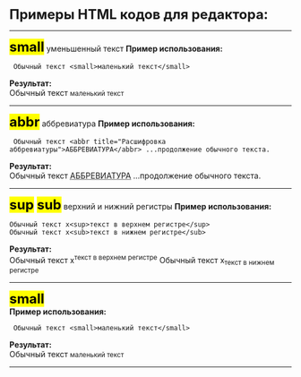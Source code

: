 <link rel="stylesheet" href="//cdnjs.cloudflare.com/ajax/libs/highlight.js/11.5.1/styles/base16/tomorrow.min.css">

<font size="5">**Примеры HTML кодов для редактора:**</font> 

---  
**<font size="5"><mark>small</mark></font>**    уменьшенный текст
**Пример использования:**

     Обычный текст <small>маленький текст</small>

**Результат:**  
Обычный текст <small>маленький текст</small>

----
**<font size="5"><mark>abbr</mark></font>**  аббревиатура
**Пример использования:**

     Обычный текст <abbr title="Расшифровка аббревиатуры">АББРЕВИАТУРА</abbr> ...продолжение обычного текста.

**Результат:**  
Обычный текст <abbr title="Расшифровка аббревиатуры">АББРЕВИАТУРА</abbr> ...продолжение обычного текста.

----
**<font size="5"><mark>sup</mark> <mark>sub</mark></font>**  верхний и нижний регистры
**Пример использования:**

    Обычный текст x<sup>текст в верхнем регистре</sup>
    Обычный текст x<sub>текст в нижнем регистре</sub>


**Результат:**  
Обычный текст x<sup>текст в верхнем регистре</sup>
Обычный текст x<sub>текст в нижнем регистре</sub>


----
**<font size="5"><mark>small</mark></font>**  
**Пример использования:**

     Обычный текст <small>маленький текст</small>

**Результат:**  
Обычный текст <small>маленький текст</small>

----
